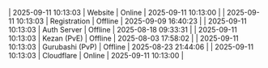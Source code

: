| 2025-09-11 10:13:03 | Website | Online | 2025-09-11 10:13:00 |
| 2025-09-11 10:13:03 | Registration | Offline | 2025-09-09 16:40:23 |
| 2025-09-11 10:13:03 | Auth Server | Offline | 2025-08-18 09:33:31 |
| 2025-09-11 10:13:03 | Kezan (PvE) | Offline | 2025-08-03 17:58:02 |
| 2025-09-11 10:13:03 | Gurubashi (PvP) | Offline | 2025-08-23 21:44:06 |
| 2025-09-11 10:13:03 | Cloudflare | Online | 2025-09-11 10:13:00 |
